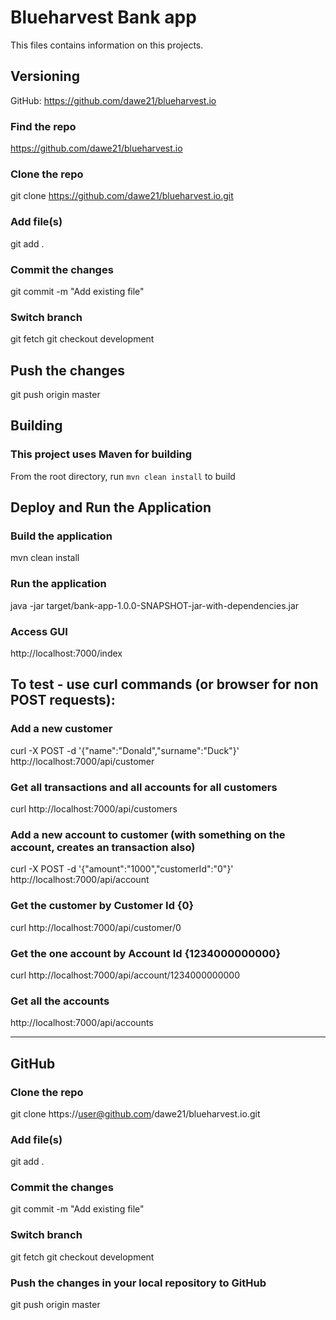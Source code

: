 # Blueharvest Bank app
This files contains information on this projects.

## Versioning
GitHub: https://github.com/dawe21/blueharvest.io

### Find the repo
https://github.com/dawe21/blueharvest.io

### Clone the repo
git clone https://github.com/dawe21/blueharvest.io.git

### Add file(s)
git add .

### Commit the changes
git commit -m "Add existing file"

### Switch branch
git fetch
git checkout development

## Push the changes
git push origin master

## Building

### This project uses Maven for building
From the root directory, run ``mvn clean install`` to build

## Deploy and Run the Application

### Build the application
mvn clean install

### Run the application
java -jar target/bank-app-1.0.0-SNAPSHOT-jar-with-dependencies.jar

### Access GUI
http://localhost:7000/index

## To test - use curl commands (or browser for non POST requests):

### Add a new customer
curl -X POST -d '{"name":"Donald","surname":"Duck"}' http://localhost:7000/api/customer

### Get all transactions and all accounts for all customers
curl http://localhost:7000/api/customers

### Add a new account to customer (with something on the account, creates an transaction also)
curl -X POST -d '{"amount":"1000","customerId":"0"}' http://localhost:7000/api/account

### Get the customer by Customer Id {0}
curl http://localhost:7000/api/customer/0

### Get the one account by Account Id {1234000000000}
curl http://localhost:7000/api/account/1234000000000

### Get all the accounts
http://localhost:7000/api/accounts

---

## GitHub
### Clone the repo
git clone https://user@github.com/dawe21/blueharvest.io.git
### Add file(s)
git add .
### Commit the changes
git commit -m "Add existing file"
### Switch branch
git fetch
git checkout development
### Push the changes in your local repository to GitHub
git push origin master